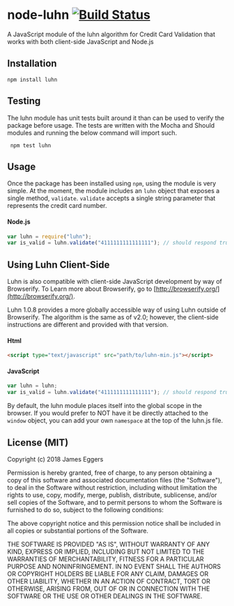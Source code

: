 node-luhn [![Build Status](https://secure.travis-ci.org/JamesEggers1/node-luhn.png)](http://travis-ci.org/JamesEggers1/node-luhn)
=============

A JavaScript module of the luhn algorithm for Credit Card Validation that works with both client-side JavaScript and Node.js 

## Installation ##

    npm install luhn

## Testing ##

The luhn module has unit tests built around it than can be used to verify the package before usage.  The tests are written with the Mocha and Should modules and running the below command will import such.  

     npm test luhn

## Usage ##

Once the package has been installed using `npm`, using the module is very simple.  At the moment, the module includes an `luhn` object that exposes a single method, `validate`.  `validate` accepts a single string parameter that represents the credit card number.

#### Node.js ####

```javascript
var luhn = require("luhn");
var is_valid = luhn.validate("4111111111111111"); // should respond true.
```

## Using Luhn Client-Side ##
Luhn is also compatible with client-side JavaScript development by way of Browserify.  To Learn more about Browserify, go to [http://browserify.org/](http://browserify.org/).

Luhn 1.0.8 provides a more globally accessible way of using Luhn outside of Browserify.  The algorithm is the same as of v2.0; however, the client-side instructions are different and provided with that version.

#### Html ####

```html
<script type="text/javascript" src="path/to/luhn-min.js"></script>
```

#### JavaScript ####

```javascript
var luhn = luhn;
var is_valid = luhn.validate("4111111111111111"); // should respond true.
```

By default, the luhn module places itself into the global scope in the browser.  If you would prefer to NOT have it be directly attached to the `window` object, you can add your own `namespace` at the top of the luhn.js file.


## License (MIT) ##

Copyright (c) 2018 James Eggers

Permission is hereby granted, free of charge, to any person obtaining a copy of this software and associated documentation files (the "Software"), to deal in the Software without restriction, including without limitation the rights to use, copy, modify, merge, publish, distribute, sublicense, and/or sell copies of the Software, and to permit persons to whom the Software is furnished to do so, subject to the following conditions:

The above copyright notice and this permission notice shall be included in all copies or substantial portions of the Software.

THE SOFTWARE IS PROVIDED "AS IS", WITHOUT WARRANTY OF ANY KIND, EXPRESS OR IMPLIED, INCLUDING BUT NOT LIMITED TO THE WARRANTIES OF MERCHANTABILITY, FITNESS FOR A PARTICULAR PURPOSE AND NONINFRINGEMENT. IN NO EVENT SHALL THE AUTHORS OR COPYRIGHT HOLDERS BE LIABLE FOR ANY CLAIM, DAMAGES OR OTHER LIABILITY, WHETHER IN AN ACTION OF CONTRACT, TORT OR OTHERWISE, ARISING FROM, OUT OF OR IN CONNECTION WITH THE SOFTWARE OR THE USE OR OTHER DEALINGS IN THE SOFTWARE.
